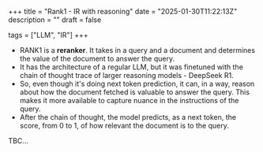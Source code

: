 +++
title = "Rank1 - IR with reasoning"
date = "2025-01-30T11:22:13Z"
description = ""
draft = false

tags = ["LLM", "IR"]
+++

* RANK1 is a **reranker**. It takes in a query and a document and determines the value of the document to answer the query.
* It has the architecture of a regular LLM, but it was finetuned with the chain of thought trace of larger reasoning models - DeepSeek R1.
* So, even though it's doing next token prediction, it can, in a way, reason about how the document fetched is valuable to answer the query. This makes it more available to capture nuance in the instructions of the query.
* After the chain of thought, the model predicts, as a next token, the score, from 0 to 1, of how relevant the document is to the query.

TBC...